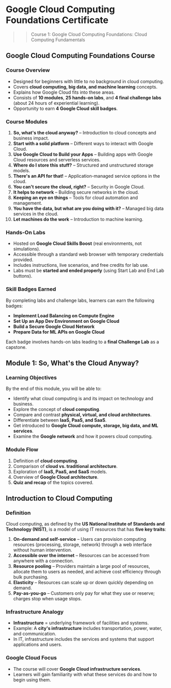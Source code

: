 # Google Cloud Computing Foundations Certificate

>> Course 1: Google Cloud Computing Foundations: Cloud Computing Fundamentals

## Google Cloud Computing Foundations Course

### Course Overview

* Designed for beginners with little to no background in cloud computing.
* Covers **cloud computing, big data, and machine learning** concepts.
* Explains how Google Cloud fits into these areas.
* Consists of **10 modules**, **25 hands-on labs**, and **4 final challenge labs** (about 24 hours of experiential learning).
* Opportunity to earn **4 Google Cloud skill badges**.

### Course Modules

1. **So, what's the cloud anyway?** – Introduction to cloud concepts and business impact.
2. **Start with a solid platform** – Different ways to interact with Google Cloud.
3. **Use Google Cloud to Build your Apps** – Building apps with Google Cloud resources and serverless services.
4. **Where do I store this stuff?** – Structured and unstructured storage models.
5. **There's an API for that!** – Application-managed service options in the cloud.
6. **You can't secure the cloud, right?** – Security in Google Cloud.
7. **It helps to network** – Building secure networks in the cloud.
8. **Keeping an eye on things** – Tools for cloud automation and management.
9. **You have the data, but what are you doing with it?** – Managed big data services in the cloud.
10. **Let machines do the work** – Introduction to machine learning.

### Hands-On Labs

* Hosted on **Google Cloud Skills Boost** (real environments, not simulations).
* Accessible through a standard web browser with temporary credentials provided.
* Includes instructions, live scenarios, and free credits for lab use.
* Labs must be **started and ended properly** (using Start Lab and End Lab buttons).

### Skill Badges Earned

By completing labs and challenge labs, learners can earn the following badges:

* **Implement Load Balancing on Compute Engine**
* **Set Up an App Dev Environment on Google Cloud**
* **Build a Secure Google Cloud Network**
* **Prepare Data for ML APIs on Google Cloud**

Each badge involves hands-on labs leading to a **final Challenge Lab** as a capstone.

## Module 1: So, What's the Cloud Anyway?

### Learning Objectives

By the end of this module, you will be able to:

* Identify what cloud computing is and its impact on technology and business.
* Explore the concept of **cloud computing**.
* Compare and contrast **physical, virtual, and cloud architectures**.
* Differentiate between **IaaS, PaaS, and SaaS**.
* Get introduced to **Google Cloud compute, storage, big data, and ML services**.
* Examine the **Google network** and how it powers cloud computing.

### Module Flow

1. Definition of **cloud computing**.
2. Comparison of **cloud vs. traditional architecture**.
3. Exploration of **IaaS, PaaS, and SaaS** models.
4. Overview of **Google Cloud architecture**.
5. **Quiz and recap** of the topics covered.

## Introduction to Cloud Computing

### Definition

Cloud computing, as defined by the **US National Institute of Standards and Technology (NIST)**, is a model of using IT resources that has **five key traits**:

1. **On-demand and self-service** – Users can provision computing resources (processing, storage, network) through a web interface without human intervention.
2. **Accessible over the internet** – Resources can be accessed from anywhere with a connection.
3. **Resource pooling** – Providers maintain a large pool of resources, allocate them to users as needed, and achieve cost efficiency through bulk purchasing.
4. **Elasticity** – Resources can scale up or down quickly depending on demand.
5. **Pay-as-you-go** – Customers only pay for what they use or reserve; charges stop when usage stops.

### Infrastructure Analogy

* **Infrastructure** = underlying framework of facilities and systems.
* Example: A **city's infrastructure** includes transportation, power, water, and communication.
* In IT, infrastructure includes the services and systems that support applications and users.

### Google Cloud Focus

* The course will cover **Google Cloud infrastructure services**.
* Learners will gain familiarity with what these services do and how to begin using them.
